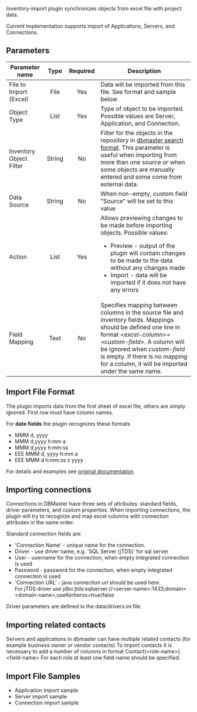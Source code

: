 Inventory-import plugin synchronizes objects from excel file with project data.

Current implementation supports import of Applications, Servers, and Connections.

## Parameters

| Parameter name         | Type   | Required | Description                                |
|------------------------|:------:|:--------:|--------------------------------------------|
| File to Import (Excel) | File   | Yes      | Data will be imported from this file. See format and sample below
| Object Type            | List   | Yes      | Type of object to be imported. Possible values are Server, Application, and Connection. |
| Inventory Object Filter| String | No       | Filter for the objects in the repository in [dbmaster search format](https://www.dbmaster.io/documentation/quick-search). This parameter is useful when importing from more than one source or when some objects are manually entered and some come from external data. |
| Data Source            | String | No       | When non-empty, custom field "Source" will be set to this value|
| Action                 | List   | Yes      | Allows previewing changes to be made before importing objects.  Possible values: <ul><li>Preview - output of the plugin will contain changes to be made to the data without any changes made</li><li>Import - data will be imported if it does not have any errors</li></ul>
| Field Mapping          | Text   | No       | Specifies mapping between columns in the source file and inventory fields. Mappings should be defined one line in format &lt;_excel-column_&gt;=&lt;_custom-field_&gt;. A column will be ignored when _custom-field_ is empty. If there is no mapping for a column, it will be imported under the same name. |

## Import File Format

The plugin imports data from the first sheet of excel file, others are simply ignored.
First row must have column names. 

For **date fields** the plugin recognizes these formats 

* MMM d, yyyy
* MMM d,yyyy h:mm a
* MMM d,yyyy h:mm:ss
* EEE MMM d, yyyy h:mm a
* EEE MMM d h:mm:ss z yyyy
 
For details and examples see [original documentation](http://docs.oracle.com/javase/7/docs/api/java/text/SimpleDateFormat.html)

## Importing connections

Connections in DBMaster have three sets of attributes: standard fields, driver parameters, and custom properties.
When importing connections, the plugin will try to recognize and map excel columns with connection attributes in the same order.

Standard connection fields are: 

* 'Connection Name'	- unique name for the connection. 
* Driver - use driver name, e.g. 'SQL Server (jTDS)' for sql server
* User	  - username for the connection, when empty integrated connection is used
* Password - password for the connection, when empty integrated connection is used
* 'Connection URL' - java connection url should be used here. <br/> For jTDS driver use jdbc:jtds:sqlserver://&lt;server-name&gt;:1433;domain=&lt;domain-name&gt;;useKerberos=true/false

Driver parameters are defined in the data/drivers.ini file. 

## Importing related contacts

Servers and applications in dbmaster can have multiple related contacts (for example business owner or vendor contacts)
To import contacts it is necessary to add a number of columns in format Contact(&lt;role-name&gt;).&lt;field-name&gt;
For each role at least one field-name should be specified: 

## Import File Samples

* Application import sample
* Server import sample
* Connection import sample

